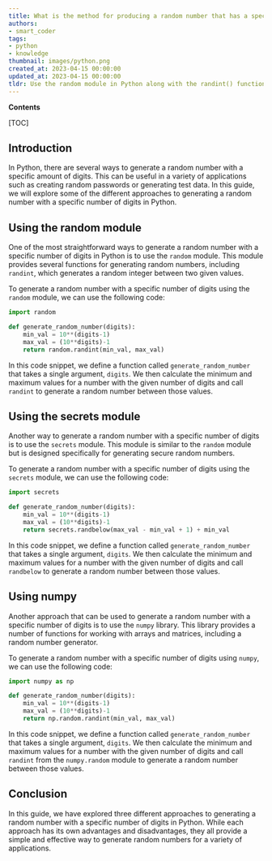 ```yaml
---
title: What is the method for producing a random number that has a specified number of digits?
authors:
- smart_coder
tags:
- python
- knowledge
thumbnail: images/python.png
created_at: 2023-04-15 00:00:00
updated_at: 2023-04-15 00:00:00
tldr: Use the random module in Python along with the randint() function to generate a random number with a specific number of digits.
---
```


**Contents**

[TOC]

## Introduction
In Python, there are several ways to generate a random number with a specific amount of digits. This can be useful in a variety of applications such as creating random passwords or generating test data. In this guide, we will explore some of the different approaches to generating a random number with a specific number of digits in Python.

## Using the random module
One of the most straightforward ways to generate a random number with a specific number of digits in Python is to use the `random` module. This module provides several functions for generating random numbers, including `randint`, which generates a random integer between two given values.

To generate a random number with a specific number of digits using the `random` module, we can use the following code:

```python
import random

def generate_random_number(digits):
    min_val = 10**(digits-1)
    max_val = (10**digits)-1
    return random.randint(min_val, max_val)
```

In this code snippet, we define a function called `generate_random_number` that takes a single argument, `digits`. We then calculate the minimum and maximum values for a number with the given number of digits and call `randint` to generate a random number between those values.

## Using the secrets module
Another way to generate a random number with a specific number of digits is to use the `secrets` module. This module is similar to the `random` module but is designed specifically for generating secure random numbers.

To generate a random number with a specific number of digits using the `secrets` module, we can use the following code:

```python
import secrets

def generate_random_number(digits):
    min_val = 10**(digits-1)
    max_val = (10**digits)-1
    return secrets.randbelow(max_val - min_val + 1) + min_val
```

In this code snippet, we define a function called `generate_random_number` that takes a single argument, `digits`. We then calculate the minimum and maximum values for a number with the given number of digits and call `randbelow` to generate a random number between those values.

## Using numpy
Another approach that can be used to generate a random number with a specific number of digits is to use the `numpy` library. This library provides a number of functions for working with arrays and matrices, including a random number generator.

To generate a random number with a specific number of digits using `numpy`, we can use the following code:

```python
import numpy as np

def generate_random_number(digits):
    min_val = 10**(digits-1)
    max_val = (10**digits)-1
    return np.random.randint(min_val, max_val)
```

In this code snippet, we define a function called `generate_random_number` that takes a single argument, `digits`. We then calculate the minimum and maximum values for a number with the given number of digits and call `randint` from the `numpy.random` module to generate a random number between those values.

## Conclusion
In this guide, we have explored three different approaches to generating a random number with a specific number of digits in Python. While each approach has its own advantages and disadvantages, they all provide a simple and effective way to generate random numbers for a variety of applications.
